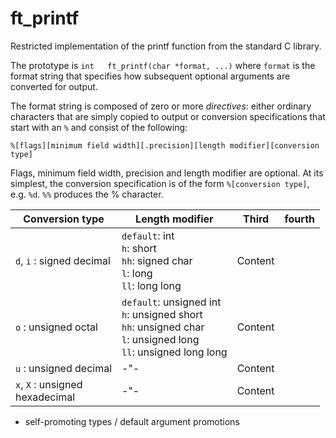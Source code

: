 # ft_printf

Restricted implementation of the printf function from the standard C library.

The prototype is `int	ft_printf(char *format, ...)` where `format` is the format string that specifies how subsequent optional arguments are converted for output.

The format string is composed of zero or more *directives*: either ordinary characters that are simply copied to output or conversion specifications that start with an `%` and consist of the following:
```
%[flags][minimum field width][.precision][length modifier][conversion type]
```
Flags, minimum field width, precision and length modifier are optional. At its simplest, the conversion specification is of the form `%[conversion type]`, e.g. `%d`. `%%` produces the % character.

|Conversion type|Length modifier|Third|fourth|
|-----|-----|-----|-|
|`d`, `i` : signed decimal|`default`: int</br>`h`: short</br>`hh`: signed char</br>`l`: long</br>`ll`: long long|Content|
|`o` : unsigned octal|`default`: unsigned int</br>`h`: unsigned short</br>`hh`: unsigned char</br>`l`: unsigned long</br>`ll`: unsigned long long|Content|
|`u` : unsigned decimal|-"-|Content|
|`x`, `X` : unsigned</br>hexadecimal|-"-|Content|



- self-promoting types / default argument promotions